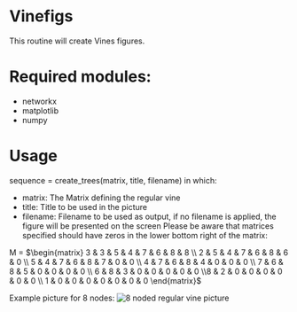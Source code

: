# Vinefigs
This routine will create Vines figures. 

# Required modules:
- networkx
- matplotlib
- numpy

# Usage
sequence = create_trees(matrix, title, filename)
in which:
- matrix:    The Matrix defining the regular vine
- title:     Title to be used in the picture
- filename:  Filename to be used as output, if no filename is applied, the figure will be presented on the screen
Please be aware that matrices specified should have zeros in the lower bottom right of the matrix:

M = 
$`\begin{matrix} 3 & 3 & 5 & 4 & 7 & 6 & 8 & 8 \\ 2 & 5 & 4 & 7 & 6 & 8 & 6 & 0 \\ 5 & 4 & 7 & 6 & 8 & 7 & 0 & 0 \\ 4 & 7 & 6 & 8 & 4 & 0 & 0 & 0 \\ 7 & 6 & 8 & 5 & 0 & 0 & 0 & 0 \\ 6 & 8 & 3 & 0 & 0 & 0 & 0 & 0 \\8 & 2 & 0 & 0 & 0 & 0 & 0 & 0 \\ 1 & 0 & 0 & 0 & 0 & 0 & 0 & 0 \end{matrix}`$

Example picture for 8 nodes:
![8 noded regular vine picture]("8%20nodes.png")